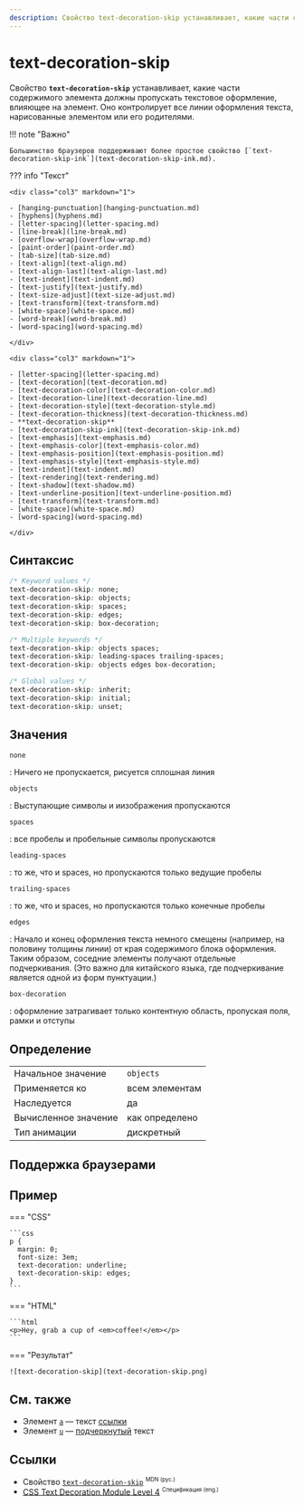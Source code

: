 ```yaml
---
description: Свойство text-decoration-skip устанавливает, какие части содержимого элемента должны пропускать текстовое оформление, влияющее на элемент
---
```


# text-decoration-skip

Свойство **`text-decoration-skip`** устанавливает, какие части содержимого элемента должны пропускать текстовое оформление, влияющее на элемент. Оно контролирует все линии оформления текста, нарисованные элементом или его родителями.

!!! note "Важно"

    Большинство браузеров поддерживают более простое свойство [`text-decoration-skip-ink`](text-decoration-skip-ink.md).

??? info "Текст"

    <div class="col3" markdown="1">

    - [hanging-punctuation](hanging-punctuation.md)
    - [hyphens](hyphens.md)
    - [letter-spacing](letter-spacing.md)
    - [line-break](line-break.md)
    - [overflow-wrap](overflow-wrap.md)
    - [paint-order](paint-order.md)
    - [tab-size](tab-size.md)
    - [text-align](text-align.md)
    - [text-align-last](text-align-last.md)
    - [text-indent](text-indent.md)
    - [text-justify](text-justify.md)
    - [text-size-adjust](text-size-adjust.md)
    - [text-transform](text-transform.md)
    - [white-space](white-space.md)
    - [word-break](word-break.md)
    - [word-spacing](word-spacing.md)

    </div>

    <div class="col3" markdown="1">

    - [letter-spacing](letter-spacing.md)
    - [text-decoration](text-decoration.md)
    - [text-decoration-color](text-decoration-color.md)
    - [text-decoration-line](text-decoration-line.md)
    - [text-decoration-style](text-decoration-style.md)
    - [text-decoration-thickness](text-decoration-thickness.md)
    - **text-decoration-skip**
    - [text-decoration-skip-ink](text-decoration-skip-ink.md)
    - [text-emphasis](text-emphasis.md)
    - [text-emphasis-color](text-emphasis-color.md)
    - [text-emphasis-position](text-emphasis-position.md)
    - [text-emphasis-style](text-emphasis-style.md)
    - [text-indent](text-indent.md)
    - [text-rendering](text-rendering.md)
    - [text-shadow](text-shadow.md)
    - [text-underline-position](text-underline-position.md)
    - [text-transform](text-transform.md)
    - [white-space](white-space.md)
    - [word-spacing](word-spacing.md)

    </div>

## Синтаксис

```css
/* Keyword values */
text-decoration-skip: none;
text-decoration-skip: objects;
text-decoration-skip: spaces;
text-decoration-skip: edges;
text-decoration-skip: box-decoration;

/* Multiple keywords */
text-decoration-skip: objects spaces;
text-decoration-skip: leading-spaces trailing-spaces;
text-decoration-skip: objects edges box-decoration;

/* Global values */
text-decoration-skip: inherit;
text-decoration-skip: initial;
text-decoration-skip: unset;
```

## Значения

`none`

: Ничего не пропускается, рисуется сплошная линия

`objects`

: Выступающие символы и иизображения пропускаются

`spaces`

: все пробелы и пробельные символы пропускаются

`leading-spaces`

: то же, что и spaces, но пропускаются только ведущие пробелы

`trailing-spaces`

: то же, что и spaces, но пропускаются только конечные пробелы

`edges`

: Начало и конец оформления текста немного смещены (например, на половину толщины линии) от края содержимого блока оформления. Таким образом, соседние элементы получают отдельные подчеркивания. (Это важно для китайского языка, где подчеркивание является одной из форм пунктуации.)

`box-decoration`

: оформление затрагивает только контентную область, пропуская поля, рамки и отступы

## Определение

|                      |                |
| -------------------- | -------------- |
| Начальное значение   | `objects`      |
| Применяется ко       | всем элементам |
| Наследуется          | да             |
| Вычисленное значение | как определено |
| Тип анимации         | дискретный     |

## Поддержка браузерами

<p class="ciu_embed" data-feature="mdn-css__properties__text-decoration-skip" data-periods="future_1,current,past_1,past_2" data-accessible-colours="false"></p>

## Пример

=== "CSS"

    ```css
    p {
      margin: 0;
      font-size: 3em;
      text-decoration: underline;
      text-decoration-skip: edges;
    }
    ```

=== "HTML"

    ```html
    <p>Hey, grab a cup of <em>coffee!</em></p>
    ```

=== "Результат"

    ![text-decoration-skip](text-decoration-skip.png)

## См. также

-   Элемент [`a`](../html/a.md) — текст <a href="#">ссылки</a>
-   Элемент [`u`](../html/u.md) — <u>подчеркнутый</u> текст

## Ссылки

-   Свойство [`text-decoration-skip`](https://developer.mozilla.org/ru/docs/Web/CSS/text-decoration-skip) <sup><small>MDN (рус.)</small></sup>
-   [CSS Text Decoration Module Level 4](https://drafts.csswg.org/css-text-decor-4/#text-decoration-skipping) <sup><small>Спецификация (eng.)</small></sup>
